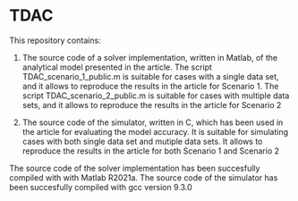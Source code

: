 # TDAC

This repository contains:

1) The source code of a solver implementation, written in Matlab, of the analytical model presented in the article. The script TDAC_scenario_1_public.m is suitable for cases with a single data set, and it allows to reproduce the results in the article for Scenario 1. The script TDAC_scenario_2_public.m is suitable for cases with multiple data sets, and it allows to reproduce the results in the article for Scenario 2

2) The source code of the simulator, written in C, which has been used in the article for evaluating the model accuracy. It is suitable for simulating cases with both single data set and mutiple data sets. It allows to reproduce the results in the article for both Scenario 1 and Scenario 2

The source code of the solver implementation has been succesfully compiled with with Matlab R2021a. 
The source code of the simulator has been succesfully compiled with gcc version 9.3.0
